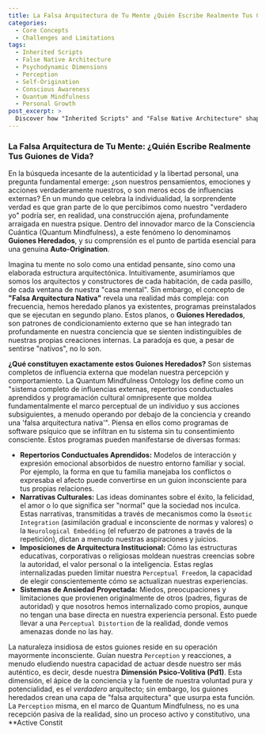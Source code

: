 ```yaml
---
title: La Falsa Arquitectura de Tu Mente ¿Quién Escribe Realmente Tus Guiones de Vida?
categories:
  - Core Concepts
  - Challenges and Limitations
tags:
  - Inherited Scripts
  - False Native Architecture
  - Psychodynamic Dimensions
  - Perception
  - Self-Origination
  - Conscious Awareness
  - Quantum Mindfulness
  - Personal Growth
post_excerpt: >
  Discover how "Inherited Scripts" and "False Native Architecture" shape your reality, often unconsciously. This article delves into the Quantum Mindfulness framework's perspective on external influences on your psyche, explaining how to identify these patterns and embark on a journey towards true self-origination and perceptual freedom.
---
```

### La Falsa Arquitectura de Tu Mente: ¿Quién Escribe Realmente Tus Guiones de Vida?

En la búsqueda incesante de la autenticidad y la libertad personal, una pregunta fundamental emerge: ¿son nuestros pensamientos, emociones y acciones verdaderamente nuestros, o son meros ecos de influencias externas? En un mundo que celebra la individualidad, la sorprendente verdad es que gran parte de lo que percibimos como nuestro "verdadero yo" podría ser, en realidad, una construcción ajena, profundamente arraigada en nuestra psique. Dentro del innovador marco de la Consciencia Cuántica (Quantum Mindfulness), a este fenómeno lo denominamos **Guiones Heredados**, y su comprensión es el punto de partida esencial para una genuina **Auto-Origination**.

Imagina tu mente no solo como una entidad pensante, sino como una elaborada estructura arquitectónica. Intuitivamente, asumiríamos que somos los arquitectos y constructores de cada habitación, de cada pasillo, de cada ventana de nuestra "casa mental". Sin embargo, el concepto de **"Falsa Arquitectura Nativa"** revela una realidad más compleja: con frecuencia, hemos heredado planos ya existentes, programas preinstalados que se ejecutan en segundo plano. Estos planos, o **Guiones Heredados**, son patrones de condicionamiento externo que se han integrado tan profundamente en nuestra conciencia que se sienten indistinguibles de nuestras propias creaciones internas. La paradoja es que, a pesar de sentirse "nativos", no lo son.

**¿Qué constituyen exactamente estos Guiones Heredados?** Son sistemas completos de influencia externa que modelan nuestra percepción y comportamiento. La Quantum Mindfulness Ontology los define como un "sistema completo de influencias externas, repertorios conductuales aprendidos y programación cultural omnipresente que moldea fundamentalmente el marco perceptual de un individuo y sus acciones subsiguientes, a menudo operando por debajo de la conciencia y creando una 'falsa arquitectura nativa'". Piensa en ellos como programas de software psíquico que se infiltran en tu sistema sin tu consentimiento consciente. Estos programas pueden manifestarse de diversas formas:

*   **Repertorios Conductuales Aprendidos:** Modelos de interacción y expresión emocional absorbidos de nuestro entorno familiar y social. Por ejemplo, la forma en que tu familia manejaba los conflictos o expresaba el afecto puede convertirse en un guion inconsciente para tus propias relaciones.
*   **Narrativas Culturales:** Las ideas dominantes sobre el éxito, la felicidad, el amor o lo que significa ser "normal" que la sociedad nos inculca. Estas narrativas, transmitidas a través de mecanismos como la `Osmotic Integration` (asimilación gradual e inconsciente de normas y valores) o la `Neurological Embedding` (el refuerzo de patrones a través de la repetición), dictan a menudo nuestras aspiraciones y juicios.
*   **Imposiciones de Arquitectura Institucional:** Cómo las estructuras educativas, corporativas o religiosas moldean nuestras creencias sobre la autoridad, el valor personal o la inteligencia. Estas reglas internalizadas pueden limitar nuestra `Perceptual Freedom`, la capacidad de elegir conscientemente cómo se actualizan nuestras experiencias.
*   **Sistemas de Ansiedad Proyectada:** Miedos, preocupaciones y limitaciones que provienen originalmente de otros (padres, figuras de autoridad) y que nosotros hemos internalizado como propios, aunque no tengan una base directa en nuestra experiencia personal. Esto puede llevar a una `Perceptual Distortion` de la realidad, donde vemos amenazas donde no las hay.

La naturaleza insidiosa de estos guiones reside en su operación mayormente inconsciente. Guían nuestra `Perception` y reacciones, a menudo eludiendo nuestra capacidad de actuar desde nuestro ser más auténtico, es decir, desde nuestra **Dimensión Psico-Volitiva (Pd1)**. Esta dimensión, el ápice de la conciencia y la fuente de nuestra voluntad pura y potencialidad, es el *verdadero* arquitecto; sin embargo, los guiones heredados crean una capa de "falsa arquitectura" que usurpa esta función. La `Perception` misma, en el marco de Quantum Mindfulness, no es una recepción pasiva de la realidad, sino un proceso activo y constitutivo, una **Active Constit